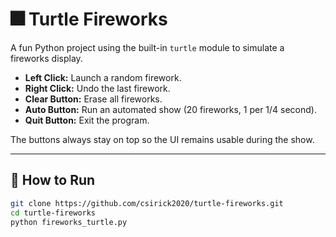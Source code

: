# 🎆 Turtle Fireworks

A fun Python project using the built-in `turtle` module to simulate a fireworks display.

- **Left Click:** Launch a random firework.
- **Right Click:** Undo the last firework.
- **Clear Button:** Erase all fireworks.
- **Auto Button:** Run an automated show (20 fireworks, 1 per 1/4 second).
- **Quit Button:** Exit the program.

The buttons always stay on top so the UI remains usable during the show.

---

## 🚀 How to Run
```bash
git clone https://github.com/csirick2020/turtle-fireworks.git
cd turtle-fireworks
python fireworks_turtle.py
```
